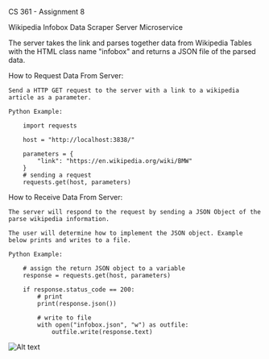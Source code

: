 CS 361 - Assignment 8

Wikipedia Infobox Data Scraper Server Microservice

The server takes the link and parses together data from Wikipedia Tables with the HTML class name "infobox" and returns a JSON file of the parsed data.

How to Request Data From Server: 

    Send a HTTP GET request to the server with a link to a wikipedia article as a parameter. 

    Python Example: 

        import requests
        
        host = "http://localhost:3838/"

        parameters = {
            "link": "https://en.wikipedia.org/wiki/BMW"
        }
        # sending a request 
        requests.get(host, parameters)


How to Receive Data From Server:

    The server will respond to the request by sending a JSON Object of the parse wikipedia information. 

    The user will determine how to implement the JSON object. Example below prints and writes to a file.  

    Python Example: 

        # assign the return JSON object to a variable 
        response = requests.get(host, parameters)

        if response.status_code == 200:
            # print
            print(response.json())

            # write to file
            with open("infobox.json", "w") as outfile:
                outfile.write(response.text)


![Alt text](../Downloads/Untitled.jpg)

